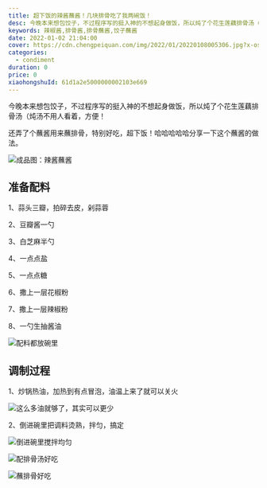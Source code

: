 ```yaml
---
title: 超下饭的辣酱蘸酱！几块排骨吃了我两碗饭！
desc: 今晚本来想包饺子，不过程序写的挺入神的不想起身做饭，所以炖了个花生莲藕排骨汤（炖汤不用人看着，方便！
keywords: 辣椒酱,排骨酱,排骨蘸酱,饺子蘸酱
date: 2022-01-02 21:04:00
cover: https://cdn.chengpeiquan.com/img/2022/01/20220108005306.jpg?x-oss-process=image/interlace,1
categories:
  - condiment
duration: 0
price: 0
xiaohongshuId: 61d1a2e5000000002103e669
---
```


今晚本来想包饺子，不过程序写的挺入神的不想起身做饭，所以炖了个花生莲藕排骨汤（炖汤不用人看着，方便！

还弄了个蘸酱用来蘸排骨，特别好吃，超下饭！哈哈哈哈哈分享一下这个蘸酱的做法。

![成品图：辣酱蘸酱](https://cdn.chengpeiquan.com/img/2022/01/20220108005139.jpg?x-oss-process=image/interlace,1)

## 准备配料

1、蒜头三瓣，拍碎去皮，剁蒜蓉

2、豆瓣酱一勺

3、白芝麻半勺

4、一点点盐

5、一点点糖

6、撒上一层花椒粉

7、撒上一层辣椒粉

8、一勺生抽酱油

![配料都放碗里](https://cdn.chengpeiquan.com/img/2022/01/20220108005142.jpg?x-oss-process=image/interlace,1)

## 调制过程

1、炒锅热油，加热到有点冒泡，油温上来了就可以关火

![这么多油就够了，其实可以更少](https://cdn.chengpeiquan.com/img/2022/01/20220108005141.jpg?x-oss-process=image/interlace,1)

2、倒进碗里把调料烫熟，拌匀，搞定

![倒进碗里搅拌均匀](https://cdn.chengpeiquan.com/img/2022/01/20220108005143.jpg?x-oss-process=image/interlace,1)

![配排骨汤好吃](https://cdn.chengpeiquan.com/img/2022/01/20220108005140.jpg?x-oss-process=image/interlace,1)

![蘸排骨好吃](https://cdn.chengpeiquan.com/img/2022/01/20220108005138.jpg?x-oss-process=image/interlace,1)
